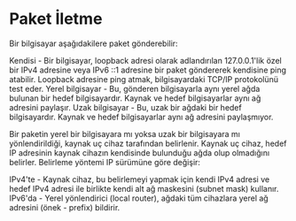 # Paket İletme

Bir bilgisayar aşağıdakilere paket gönderebilir:

Kendisi - Bir bilgisayar, loopback adresi olarak adlandırılan 127.0.0.1'lik özel bir IPv4 adresine veya IPv6 ::1 adresine bir paket göndererek kendisine ping atabilir. Loopback adresine ping atmak, bilgisayardaki TCP/IP protokolünü test eder.
Yerel bilgisayar - Bu, gönderen bilgisayarla aynı yerel ağda bulunan bir hedef bilgisayardır. Kaynak ve hedef bilgisayarlar aynı ağ adresini paylaşır.
Uzak bilgisayar - Bu, uzak bir ağdaki bir hedef bilgisayardır. Kaynak ve hedef bilgisayarlar aynı ağ adresini paylaşmıyor.

Bir paketin yerel bir bilgisayara mı yoksa uzak bir bilgisayara mı yönlendirildiği, kaynak uç cihaz tarafından belirlenir. Kaynak uç cihaz, hedef IP adresinin kaynak cihazın kendisinde bulunduğu ağda olup olmadığını belirler. Belirleme yöntemi IP sürümüne göre değişir:

IPv4'te - Kaynak cihaz, bu belirlemeyi yapmak için kendi IPv4 adresi ve hedef IPv4 adresi ile birlikte kendi alt ağ maskesini (subnet mask) kullanır.
IPv6'da - Yerel yönlendirici (local router), ağdaki tüm cihazlara yerel ağ adresini (önek - prefix) bildirir.

